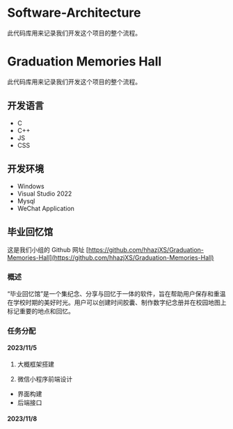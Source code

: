 
# Software-Architecture
此代码库用来记录我们开发这个项目的整个流程。

# Graduation Memories Hall

此代码库用来记录我们开发这个项目的整个流程。

## 开发语言

- C
- C++
- JS
- CSS

## 开发环境

- Windows
- Visual Studio 2022
- Mysql
- WeChat Application

## 毕业回忆馆

这是我们小组的 Github 网址 [https://github.com/hhazjXS/Graduation-Memories-Hall](https://github.com/hhazjXS/Graduation-Memories-Hall)

### 概述

“毕业回忆馆”是一个集纪念、分享与回忆于一体的软件，旨在帮助用户保存和重温在学校时期的美好时光。用户可以创建时间胶囊、制作数字纪念册并在校园地图上标记重要的地点和回忆。

### 任务分配

#### 2023/11/5

1. 大概框架搭建

2. 微信小程序前端设计

- 界面构建
- 后端接口

#### 2023/11/8
